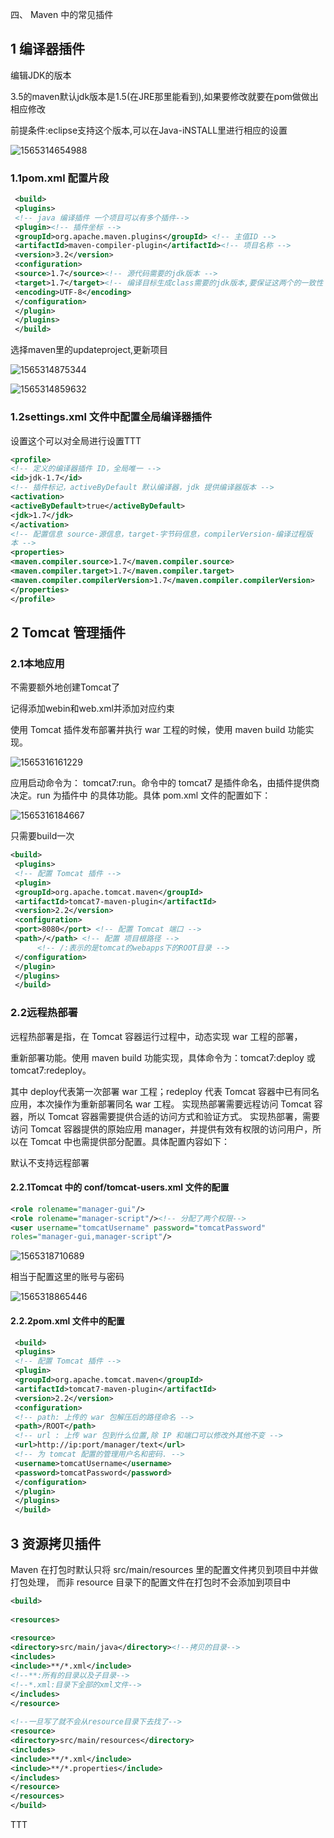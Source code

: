 四、 Maven 中的常见插件

## 1 编译器插件

编辑JDK的版本

3.5的maven默认jdk版本是1.5(在JRE那里能看到),如果要修改就要在pom做做出相应修改

前提条件:eclipse支持这个版本,可以在Java-iNSTALL里进行相应的设置

![1565314654988](C:\Users\1\AppData\Roaming\Typora\typora-user-images\1565314654988.png)

### 1.1pom.xml 配置片段

```xml
 <build>
 <plugins>
 <!-- java 编译插件 一个项目可以有多个插件-->
 <plugin><!-- 插件坐标 -->
 <groupId>org.apache.maven.plugins</groupId> <!-- 主值ID -->
 <artifactId>maven-compiler-plugin</artifactId><!-- 项目名称 -->
 <version>3.2</version>
 <configuration>
 <source>1.7</source><!-- 源代码需要的jdk版本 -->
 <target>1.7</target><!-- 编译目标生成class需要的jdk版本,要保证这两个的一致性 -->
 <encoding>UTF-8</encoding>
 </configuration>
 </plugin>
 </plugins>
 </build>
```
选择maven里的updateproject,更新项目

![1565314875344](C:\Users\1\AppData\Roaming\Typora\typora-user-images\1565314875344.png)

![1565314859632](C:\Users\1\AppData\Roaming\Typora\typora-user-images\1565314859632.png)

### 1.2settings.xml 文件中配置全局编译器插件

设置这个可以对全局进行设置TTT

```xml
<profile>
<!-- 定义的编译器插件 ID，全局唯一 -->
<id>jdk-1.7</id>
<!-- 插件标记，activeByDefault 默认编译器，jdk 提供编译器版本 -->
<activation>
<activeByDefault>true</activeByDefault>
<jdk>1.7</jdk>
</activation>
<!-- 配置信息 source-源信息，target-字节码信息，compilerVersion-编译过程版
本 -->
<properties>
<maven.compiler.source>1.7</maven.compiler.source>
<maven.compiler.target>1.7</maven.compiler.target>
<maven.compiler.compilerVersion>1.7</maven.compiler.compilerVersion>
</properties>
</profile>
```
## 2 Tomcat 管理插件

### 2.1本地应用

不需要额外地创建Tomcat了

记得添加webin和web.xml并添加对应约束

使用 Tomcat 插件发布部署并执行 war 工程的时候，使用 maven build 功能实现。

![1565316161229](C:\Users\1\AppData\Roaming\Typora\typora-user-images\1565316161229.png)

应用启动命令为： tomcat7:run。命令中的 tomcat7 是插件命名，由插件提供商决定。run 为插件中
的具体功能。具体 pom.xml 文件的配置如下：

![1565316184667](C:\Users\1\AppData\Roaming\Typora\typora-user-images\1565316184667.png)

只需要build一次

```xml
<build>
 <plugins>
 <!-- 配置 Tomcat 插件 -->
 <plugin>
 <groupId>org.apache.tomcat.maven</groupId>
 <artifactId>tomcat7-maven-plugin</artifactId>
 <version>2.2</version>
 <configuration>
 <port>8080</port> <!-- 配置 Tomcat 端口 -->
 <path>/</path> <!-- 配置 项目根路径 -->
      <!-- /:表示的是tomcat的webapps下的ROOT目录 -->
 </configuration>
 </plugin>
 </plugins>
 </build>
```
### 2.2远程热部署

远程热部署是指，在 Tomcat 容器运行过程中，动态实现 war 工程的部署，

重新部署功能。使用 maven build 功能实现，具体命令为：tomcat7:deploy 或 tomcat7:redeploy。

其中 deploy代表第一次部署 war 工程；redeploy 代表 Tomcat 容器中已有同名应用，本次操作为重新部署同名 war 工程。
实现热部署需要远程访问 Tomcat 容器，所以 Tomcat 容器需要提供合适的访问方式和验证方式。
实现热部署，需要访问 Tomcat 容器提供的原始应用 manager，并提供有效有权限的访问用户，所以在 Tomcat 中也需提供部分配置。具体配置内容如下：

默认不支持远程部署

#### 2.2.1Tomcat 中的 conf/tomcat-users.xml 文件的配置

```xml
<role rolename="manager-gui"/>
<role rolename="manager-script"/><!-- 分配了两个权限-->
<user username="tomcatUsername" password="tomcatPassword"
roles="manager-gui,manager-script"/>
```
![1565318710689](C:\Users\1\AppData\Roaming\Typora\typora-user-images\1565318710689.png)

相当于配置这里的账号与密码

![1565318865446](C:\Users\1\AppData\Roaming\Typora\typora-user-images\1565318865446.png)

#### 2.2.2pom.xml 文件中的配置

```xml
 <build>
 <plugins>
 <!-- 配置 Tomcat 插件 -->
 <plugin>
 <groupId>org.apache.tomcat.maven</groupId>
 <artifactId>tomcat7-maven-plugin</artifactId>
 <version>2.2</version>
 <configuration>
 <!-- path: 上传的 war 包解压后的路径命名 -->
 <path>/ROOT</path>
 <!-- url : 上传 war 包到什么位置,除 IP 和端口可以修改外其他不变 -->
 <url>http://ip:port/manager/text</url>
 <!-- 为 tomcat 配置的管理用户名和密码. -->
 <username>tomcatUsername</username>
 <password>tomcatPassword</password>
 </configuration>
 </plugin>
 </plugins>
 </build>
```
## 3 资源拷贝插件

Maven 在打包时默认只将 src/main/resources 里的配置文件拷贝到项目中并做打包处理，
而非 resource 目录下的配置文件在打包时不会添加到项目中


```xml
<build>
    
<resources>
    
<resource>
<directory>src/main/java</directory><!--拷贝的目录-->
<includes>
<include>**/*.xml</include>
<!--**:所有的目录以及子目录-->
<!--*.xml:目录下全部的xml文件-->
</includes>
</resource> 
    
<!--一旦写了就不会从resource目录下去找了-->
<resource>
<directory>src/main/resources</directory>
<includes>
<include>**/*.xml</include>
<include>**/*.properties</include>
</includes>
</resource>
</resources>
</build>
```

TTT